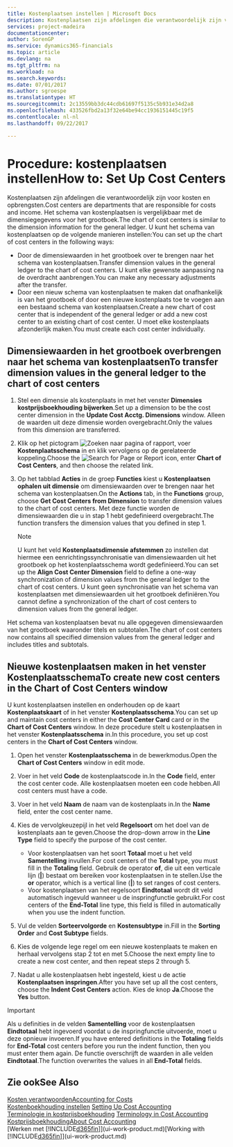 ```yaml
---
title: Kostenplaatsen instellen | Microsoft Docs
description: Kostenplaatsen zijn afdelingen die verantwoordelijk zijn voor kosten en opbrengsten. Het schema van kostenplaatsen is vergelijkbaar met de dimensiegegevens voor het grootboek.
services: project-madeira
documentationcenter: 
author: SorenGP
ms.service: dynamics365-financials
ms.topic: article
ms.devlang: na
ms.tgt_pltfrm: na
ms.workload: na
ms.search.keywords: 
ms.date: 07/01/2017
ms.author: sgroespe
ms.translationtype: HT
ms.sourcegitcommit: 2c13559bb3dc44cdb61697f5135c5b931e34d2a8
ms.openlocfilehash: 433526fbd2a13f32e64be94cc1936151445c19f5
ms.contentlocale: nl-nl
ms.lasthandoff: 09/22/2017

---
```

# <a name="how-to-set-up-cost-centers"></a><span data-ttu-id="4af00-104">Procedure: kostenplaatsen instellen</span><span class="sxs-lookup"><span data-stu-id="4af00-104">How to: Set Up Cost Centers</span></span>
<span data-ttu-id="4af00-105">Kostenplaatsen zijn afdelingen die verantwoordelijk zijn voor kosten en opbrengsten.</span><span class="sxs-lookup"><span data-stu-id="4af00-105">Cost centers are departments that are responsible for costs and income.</span></span> <span data-ttu-id="4af00-106">Het schema van kostenplaatsen is vergelijkbaar met de dimensiegegevens voor het grootboek.</span><span class="sxs-lookup"><span data-stu-id="4af00-106">The chart of cost centers is similar to the dimension information for the general ledger.</span></span> <span data-ttu-id="4af00-107">U kunt het schema van kostenplaatsen op de volgende manieren instellen:</span><span class="sxs-lookup"><span data-stu-id="4af00-107">You can set up the chart of cost centers in the following ways:</span></span>  

-   <span data-ttu-id="4af00-108">Door de dimensiewaarden in het grootboek over te brengen naar het schema van kostenplaatsen.</span><span class="sxs-lookup"><span data-stu-id="4af00-108">Transfer dimension values in the general ledger to the chart of cost centers.</span></span> <span data-ttu-id="4af00-109">U kunt elke gewenste aanpassing na de overdracht aanbrengen.</span><span class="sxs-lookup"><span data-stu-id="4af00-109">You can make any necessary adjustments after the transfer.</span></span>  
-   <span data-ttu-id="4af00-110">Door een nieuw schema van kostenplaatsen te maken dat onafhankelijk is van het grootboek of door een nieuwe kostenplaats toe te voegen aan een bestaand schema van kostenplaatsen.</span><span class="sxs-lookup"><span data-stu-id="4af00-110">Create a new chart of cost center that is independent of the general ledger or add a new cost center to an existing chart of cost center.</span></span> <span data-ttu-id="4af00-111">U moet elke kostenplaats afzonderlijk maken.</span><span class="sxs-lookup"><span data-stu-id="4af00-111">You must create each cost center individually.</span></span>  

## <a name="to-transfer-dimension-values-in-the-general-ledger-to-the-chart-of-cost-centers"></a><span data-ttu-id="4af00-112">Dimensiewaarden in het grootboek overbrengen naar het schema van kostenplaatsen</span><span class="sxs-lookup"><span data-stu-id="4af00-112">To transfer dimension values in the general ledger to the chart of cost centers</span></span>  
1.  <span data-ttu-id="4af00-113">Stel een dimensie als kostenplaats in met het venster **Dimensies kostprijsboekhouding bijwerken**.</span><span class="sxs-lookup"><span data-stu-id="4af00-113">Set up a dimension to be the cost center dimension in the **Update Cost Acctg. Dimensions** window.</span></span> <span data-ttu-id="4af00-114">Alleen de waarden uit deze dimensie worden overgebracht.</span><span class="sxs-lookup"><span data-stu-id="4af00-114">Only the values from this dimension are transferred.</span></span>  
2.  <span data-ttu-id="4af00-115">Klik op het pictogram ![Zoeken naar pagina of rapport](media/ui-search/search_small.png "pictogram Zoeken naar pagina of rapport"), voer **Kostenplaatsschema** in en klik vervolgens op de gerelateerde koppeling.</span><span class="sxs-lookup"><span data-stu-id="4af00-115">Choose the ![Search for Page or Report](media/ui-search/search_small.png "Search for Page or Report icon") icon, enter **Chart of Cost Centers**, and then choose the related link.</span></span>  
3.  <span data-ttu-id="4af00-116">Op het tabblad **Acties** in de groep **Functies** kiest u **Kostenplaatsen ophalen uit dimensie** om dimensiewaarden over te brengen naar het schema van kostenplaatsen.</span><span class="sxs-lookup"><span data-stu-id="4af00-116">On the **Actions** tab, in the **Functions** group, choose **Get Cost Centers from Dimension** to transfer dimension values to the chart of cost centers.</span></span> <span data-ttu-id="4af00-117">Met deze functie worden de dimensiewaarden die u in stap 1 hebt gedefinieerd overgebracht.</span><span class="sxs-lookup"><span data-stu-id="4af00-117">The function transfers the dimension values that you defined in step 1.</span></span>  

    > [!NOTE]  
    >  <span data-ttu-id="4af00-118">U kunt het veld **Kostenplaatsdimensie afstemmen** zo instellen dat hiermee een eenrichtingssynchronisatie van dimensiewaarden uit het grootboek op het kostenplaatsschema wordt gedefinieerd.</span><span class="sxs-lookup"><span data-stu-id="4af00-118">You can set up the **Align Cost Center Dimension**  field to define a one-way synchronization of dimension values from the general ledger to the chart of cost centers.</span></span> <span data-ttu-id="4af00-119">U kunt geen synchronisatie van het schema van kostenplaatsen met dimensiewaarden uit het grootboek definiëren.</span><span class="sxs-lookup"><span data-stu-id="4af00-119">You cannot define a synchronization of the chart of cost centers to dimension values from the general ledger.</span></span>  

<span data-ttu-id="4af00-120">Het schema van kostenplaatsen bevat nu alle opgegeven dimensiewaarden van het grootboek waaronder titels en subtotalen.</span><span class="sxs-lookup"><span data-stu-id="4af00-120">The chart of cost centers now contains all specified dimension values from the general ledger and includes titles and subtotals.</span></span>  

## <a name="to-create-new-cost-centers-in-the-chart-of-cost-centers-window"></a><span data-ttu-id="4af00-121">Nieuwe kostenplaatsen maken in het venster Kostenplaatsschema</span><span class="sxs-lookup"><span data-stu-id="4af00-121">To create new cost centers in the Chart of Cost Centers window</span></span>  
<span data-ttu-id="4af00-122">U kunt kostenplaatsen instellen en onderhouden op de kaart **Kostenplaatskaart** of in het venster **Kostenplaatsschema**.</span><span class="sxs-lookup"><span data-stu-id="4af00-122">You can set up and maintain cost centers in either the **Cost Center Card** card or in the **Chart of Cost Centers** window.</span></span> <span data-ttu-id="4af00-123">In deze procedure stelt u kostenplaatsen in het venster **Kostenplaatsschema** in.</span><span class="sxs-lookup"><span data-stu-id="4af00-123">In this procedure, you set up cost centers in the **Chart of Cost Centers** window.</span></span>  

1. <span data-ttu-id="4af00-124">Open het venster **Kostenplaatsschema** in de bewerkmodus.</span><span class="sxs-lookup"><span data-stu-id="4af00-124">Open the **Chart of Cost Centers** window in edit mode.</span></span>  
2. <span data-ttu-id="4af00-125">Voer in het veld **Code** de kostenplaatscode in.</span><span class="sxs-lookup"><span data-stu-id="4af00-125">In the **Code** field, enter the cost center code.</span></span> <span data-ttu-id="4af00-126">Alle kostenplaatsen moeten een code hebben.</span><span class="sxs-lookup"><span data-stu-id="4af00-126">All cost centers must have a code.</span></span>  
3. <span data-ttu-id="4af00-127">Voer in het veld **Naam** de naam van de kostenplaats in.</span><span class="sxs-lookup"><span data-stu-id="4af00-127">In the **Name** field, enter the cost center name.</span></span>  
4. <span data-ttu-id="4af00-128">Kies de vervolgkeuzepijl in het veld **Regelsoort** om het doel van de kostenplaats aan te geven.</span><span class="sxs-lookup"><span data-stu-id="4af00-128">Choose the drop-down arrow in the **Line Type** field to specify the purpose of the cost center.</span></span>  

    - <span data-ttu-id="4af00-129">Voor kostenplaatsen van het soort **Totaal** moet u het veld **Samentelling** invullen.</span><span class="sxs-lookup"><span data-stu-id="4af00-129">For cost centers of the **Total** type, you must fill in the **Totaling** field.</span></span> <span data-ttu-id="4af00-130">Gebruik de operator **of**, die uit een verticale lijn (**&#124;**) bestaat om bereiken voor kostenplaatsen in te stellen.</span><span class="sxs-lookup"><span data-stu-id="4af00-130">Use the **or** operator, which is a vertical line (**&#124;**) to set ranges of cost centers.</span></span>  
    - <span data-ttu-id="4af00-131">Voor kostenplaatsen van het regelsoort **Eindtotaal** wordt dit veld automatisch ingevuld wanneer u de inspringfunctie gebruikt.</span><span class="sxs-lookup"><span data-stu-id="4af00-131">For cost centers of the **End-Total** line type, this field is filled in automatically when you use the indent function.</span></span>  
5.  <span data-ttu-id="4af00-132">Vul de velden **Sorteervolgorde** en **Kostensubtype** in.</span><span class="sxs-lookup"><span data-stu-id="4af00-132">Fill in the **Sorting Order** and **Cost Subtype** fields.</span></span>  
6.  <span data-ttu-id="4af00-133">Kies de volgende lege regel om een nieuwe kostenplaats te maken en herhaal vervolgens stap 2 tot en met 5.</span><span class="sxs-lookup"><span data-stu-id="4af00-133">Choose the next empty line to create a new cost center, and then repeat steps 2 through 5.</span></span>  
7.  <span data-ttu-id="4af00-134">Nadat u alle kostenplaatsen hebt ingesteld, kiest u de actie **Kostenplaatsen inspringen**.</span><span class="sxs-lookup"><span data-stu-id="4af00-134">After you have set up all the cost centers, choose the **Indent Cost Centers** action.</span></span> <span data-ttu-id="4af00-135">Kies de knop **Ja**.</span><span class="sxs-lookup"><span data-stu-id="4af00-135">Choose the **Yes** button.</span></span>  

> [!IMPORTANT]  
>  <span data-ttu-id="4af00-136">Als u definities in de velden **Samentelling** voor de kostenplaatsen **Eindtotaal** hebt ingevoerd voordat u de inspringfunctie uitvoerde, moet u deze opnieuw invoeren.</span><span class="sxs-lookup"><span data-stu-id="4af00-136">If you have entered definitions in the **Totaling** fields for **End-Total** cost centers before you run the indent function, then you must enter them again.</span></span> <span data-ttu-id="4af00-137">De functie overschrijft de waarden in alle velden **Eindtotaal**.</span><span class="sxs-lookup"><span data-stu-id="4af00-137">The function overwrites the values in all **End-Total** fields.</span></span>  

## <a name="see-also"></a><span data-ttu-id="4af00-138">Zie ook</span><span class="sxs-lookup"><span data-stu-id="4af00-138">See Also</span></span>  
[<span data-ttu-id="4af00-139">Kosten verantwoorden</span><span class="sxs-lookup"><span data-stu-id="4af00-139">Accounting for Costs</span></span>](finance-manage-cost-accounting.md)  
<span data-ttu-id="4af00-140">[Kostenboekhouding instellen](finance-set-up-cost-accounting.md) </span><span class="sxs-lookup"><span data-stu-id="4af00-140">[Setting Up Cost Accounting](finance-set-up-cost-accounting.md) </span></span>  
<span data-ttu-id="4af00-141">[Terminologie in kostprijsboekhouding](finance-terminology-in-cost-accounting.md) </span><span class="sxs-lookup"><span data-stu-id="4af00-141">[Terminology in Cost Accounting](finance-terminology-in-cost-accounting.md) </span></span>  
[<span data-ttu-id="4af00-142">Kostprijsboekhouding</span><span class="sxs-lookup"><span data-stu-id="4af00-142">About Cost Accounting</span></span>](finance-about-cost-accounting.md)  
<span data-ttu-id="4af00-143">[Werken met [!INCLUDE[d365fin](includes/d365fin_md.md)]](ui-work-product.md)</span><span class="sxs-lookup"><span data-stu-id="4af00-143">[Working with [!INCLUDE[d365fin](includes/d365fin_md.md)]](ui-work-product.md)</span></span>

